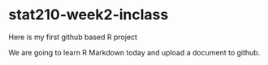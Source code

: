 # stat210-week2-inclass
Here is my first github based R project

We are going to learn R Markdown today and upload a document to github.
